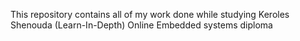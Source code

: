 This repository contains all of my work done while studying Keroles Shenouda (Learn-In-Depth) Online Embedded systems diploma 
